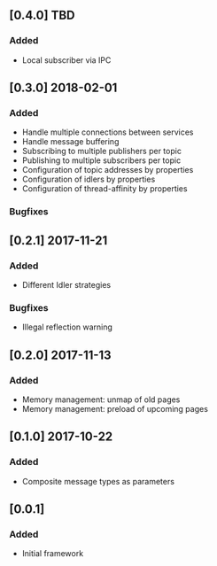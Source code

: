 ## [0.4.0] TBD

### Added

- Local subscriber via IPC


## [0.3.0] 2018-02-01

### Added

- Handle multiple connections between services
- Handle message buffering
- Subscribing to multiple publishers per topic
- Publishing to multiple subscribers per topic
- Configuration of topic addresses by properties
- Configuration of idlers by properties
- Configuration of thread-affinity by properties

### Bugfixes

## [0.2.1] 2017-11-21

### Added

- Different Idler strategies

### Bugfixes

- Illegal reflection warning


## [0.2.0] 2017-11-13

### Added

- Memory management: unmap of old pages
- Memory management: preload of upcoming pages


## [0.1.0] 2017-10-22

### Added

- Composite message types as parameters


## [0.0.1]

### Added

- Initial framework